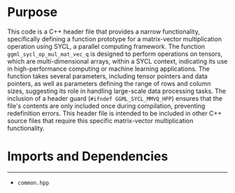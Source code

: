 # Purpose
This code is a C++ header file that provides a narrow functionality, specifically defining a function prototype for a matrix-vector multiplication operation using SYCL, a parallel computing framework. The function `ggml_sycl_op_mul_mat_vec_q` is designed to perform operations on tensors, which are multi-dimensional arrays, within a SYCL context, indicating its use in high-performance computing or machine learning applications. The function takes several parameters, including tensor pointers and data pointers, as well as parameters defining the range of rows and column sizes, suggesting its role in handling large-scale data processing tasks. The inclusion of a header guard (`#ifndef GGML_SYCL_MMVQ_HPP`) ensures that the file's contents are only included once during compilation, preventing redefinition errors. This header file is intended to be included in other C++ source files that require this specific matrix-vector multiplication functionality.
# Imports and Dependencies

---
- `common.hpp`


